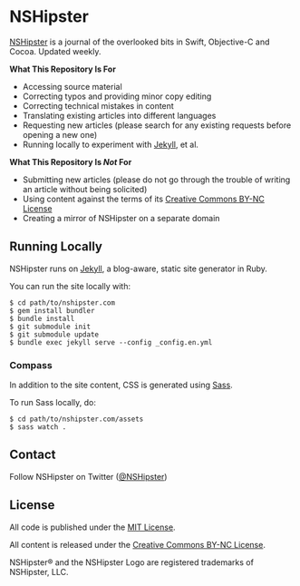 # NSHipster

[NSHipster](http://nshipster.com) is a journal of the overlooked bits in Swift, Objective-C and Cocoa. Updated weekly.

**What This Repository Is For**

- Accessing source material
- Correcting typos and providing minor copy editing
- Correcting technical mistakes in content
- Translating existing articles into different languages
- Requesting new articles (please search for any existing requests before opening a new one)
- Running locally to experiment with [Jekyll](https://github.com/jekyll/jekyll), et al.

**What This Repository Is _Not_ For**

- Submitting new articles (please do not go through the trouble of writing an article without being solicited)
- Using content against the terms of its [Creative Commons BY-NC License](http://creativecommons.org/licenses/by-nc/3.0/)
- Creating a mirror of NSHipster on a separate domain

## Running Locally

NSHipster runs on [Jekyll](https://github.com/jekyll/jekyll), a blog-aware, static site generator in Ruby.

You can run the site locally with:

``` shell
$ cd path/to/nshipster.com
$ gem install bundler
$ bundle install
$ git submodule init
$ git submodule update
$ bundle exec jekyll serve --config _config.en.yml
```

### Compass

In addition to the site content, CSS is generated using [Sass](http://sass-lang.com).

To run Sass locally, do:

``` shell
$ cd path/to/nshipster.com/assets
$ sass watch .
```

## Contact

Follow NSHipster on Twitter ([@NSHipster](https://twitter.com/NSHipster))

## License

All code is published under the [MIT License](http://opensource.org/licenses/MIT).

All content is released under the [Creative Commons BY-NC License](http://creativecommons.org/licenses/by-nc/4.0/).

NSHipster® and the NSHipster Logo are registered trademarks of NSHipster, LLC.

